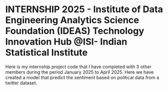 # INTERNSHIP 2025 - Institute of Data Engineering Analytics Science Foundation (IDEAS) Technology Innovation Hub @ISI- Indian Statistical Institute
Here is my internship project code that I have completed with 3 other members during the period January 2025 to April 2025. Here we have created a model that predict the sentiment based on political data from a twitter dataset.
